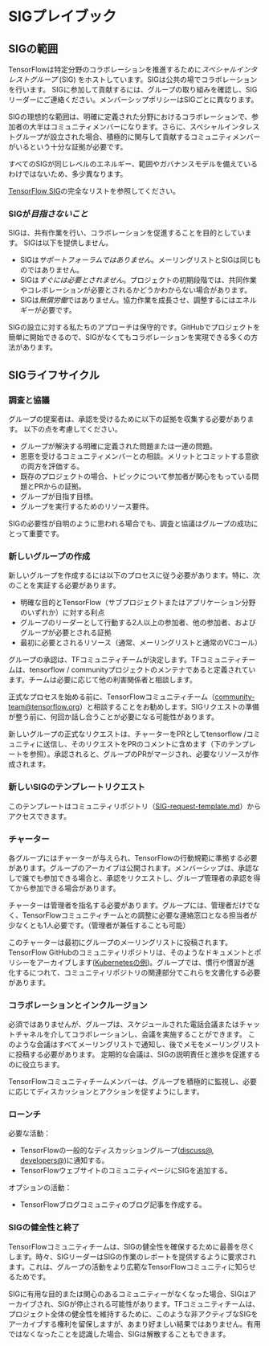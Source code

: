 # SIGプレイブック

## SIGの範囲

TensorFlowは特定分野のコラボレーションを推進するために*スペシャルインタレストグループ* (SIG) をホストしています。SIGは公共の場でコラボレーションを行います。 SIGに参加して貢献するには、グループの取り組みを確認し、SIGリーダーにご連絡ください。メンバーシップポリシーはSIGごとに異なります。

SIGの理想的な範囲は、明確に定義された分野におけるコラボレーションで、参加者の大半はコミュニティメンバーになります。さらに、スペシャルインタレストグループが設立された場合、積極的に関与して貢献するコミュニティメンバーがいるという十分な証拠が必要です。

すべてのSIGが同じレベルのエネルギー、範囲やガバナンスモデルを備えているわけではないため、多少異なります。

[TensorFlow SIG](https://github.com/tensorflow/community/tree/master/sigs)の完全なリストを参照してください。

### SIGが*目指さないこと*

SIGは、共有作業を行い、コラボレーションを促進することを目的としています。 SIGは以下を提供しません。

- SIGは*サポートフォーラムではありません*。メーリングリストとSIGは同じものではありません。
- SIGは*すぐには必要とされません*。プロジェクトの初期段階では、共同作業やコレボレーションが必要とされるかどうかわからない場合があります。
- SIGは*無償労働*ではありません。協力作業を成長させ、調整するにはエネルギーが必要です。

SIGの設立に対する私たちのアプローチは保守的です。GitHubでプロジェクトを簡単に開始できるので、SIGがなくてもコラボレーションを実現できる多くの方法があります。

## SIGライフサイクル

### 調査と協議

グループの提案者は、承認を受けるために以下の証拠を収集する必要があります。 以下の点を考慮してください。

- グループが解決する明確に定義された問題または一連の問題。
- 恩恵を受けるコミュニティメンバーとの相談。メリットとコミットする意欲の両方を評価する。
- 既存のプロジェクトの場合、トピックについて参加者が関心をもっている問題とPRからの証拠。
- グループが目指す目標。
- グループを実行するためのリソース要件。

SIGの必要性が自明のように思われる場合でも、調査と協議はグループの成功にとって重要です。

### 新しいグループの作成

新しいグループを作成するには以下のプロセスに従う必要があります。特に、次のことを実証する必要があります。

- 明確な目的とTensorFlow（サブプロジェクトまたはアプリケーション分野のいずれか）に対する利点
- グループのリーダーとして行動する2人以上の参加者、他の参加者、およびグループが必要とされる証拠
- 最初に必要とされるリソース（通常、メーリングリストと通常のVCコール）

グループの承認は、TFコミュニティチームが決定します。TFコミュニティチームは、tensorflow / communityプロジェクトのメンテナであると定義されています。チームは必要に応じて他の利害関係者と相談します。

正式なプロセスを始める前に、TensorFlowコミュニティチーム（community-team@tensorflow.org）と相談することをお勧めします。SIGリクエストの準備が整う前に、何回か話し合うことが必要になる可能性があります。

新しいグループの正式なリクエストは、チャーターをPRとしてtensorflow /コミュニティに送信し、そのリクエストをPRのコメントに含めます（下のテンプレートを参照）。承認されると、グループのPRがマージされ、必要なリソースが作成されます。

### 新しいSIGのテンプレートリクエスト

このテンプレートはコミュニティリポジトリ（[SIG-request-template.md](https://github.com/tensorflow/community/blob/master/governance/SIG-request-template.md)）からアクセスできます。

### チャーター

各グループにはチャーターが与えられ、TensorFlowの行動規範に準拠する必要があります。グループのアーカイブは公開されます。メンバーシップは、承認なしで誰でも参加できる場合と、承認をリクエストし、グループ管理者の承認を得てから参加できる場合があります。

チャーターは管理者を指名する必要があります。グループには、管理者だけでなく、TensorFlowコミュニティチームとの調整に必要な連絡窓口となる担当者が少なくとも1人必要です。（管理者が兼任することも可能）

このチャーターは最初にグループのメーリングリストに投稿されます。TensorFlow GitHubのコミュニティリポジトリは、そのようなドキュメントとポリシーをアーカイブします([Kubernetesの例](https://github.com/kubernetes/community))。グループでは、慣行や慣習が進化するにつれて、コミュニティリポジトリの関連部分でこれらを文書化する必要があります。

### コラボレーションとインクルージョン

必須ではありませんが、グループは、スケジュールされた電話会議またはチャットチャネルを介してコラボレーションし、会議を実施することができます。 このような会議はすべてメーリングリストで通知し、後でメモをメーリングリストに投稿する必要があります。 定期的な会議は、SIGの説明責任と進歩を促進するのに役立ちます。

TensorFlowコミュニティチームメンバーは、グループを積極的に監視し、必要に応じてディスカッションとアクションを促すようにします。

### ローンチ

必要な活動：

- TensorFlowの一般的なディスカッショングループ([discuss@](https://groups.google.com/a/tensorflow.org/forum/#!forum/discuss), [developers@](https://groups.google.com/a/tensorflow.org/forum/#!forum/developers))に通知する。
- TensorFlowウェブサイトのコミュニティページにSIGを追加する。

オプションの活動：

- TensorFlowブログコミュニティのブログ記事を作成する。

### SIGの健全性と終了

TensorFlowコミュニティチームは、SIGの健全性を確保するために最善を尽くします。時々、SIGリーダーはSIGの作業のレポートを提供するように要求されます。これは、グループの活動をより広範なTensorFlowコミュニティに知らせるためです。

SIGに有用な目的または関心のあるコミュニティーがなくなった場合、SIGはアーカイブされ、SIGが停止される可能性があります。TFコミュニティチームは、プロジェクト全体の健全性を維持するために、このような非アクティブなSIGをアーカイブする権利を留保しますが、あまり好ましい結果ではありません。有用ではなくなったことを認識した場合、SIGは解散することもできます。
